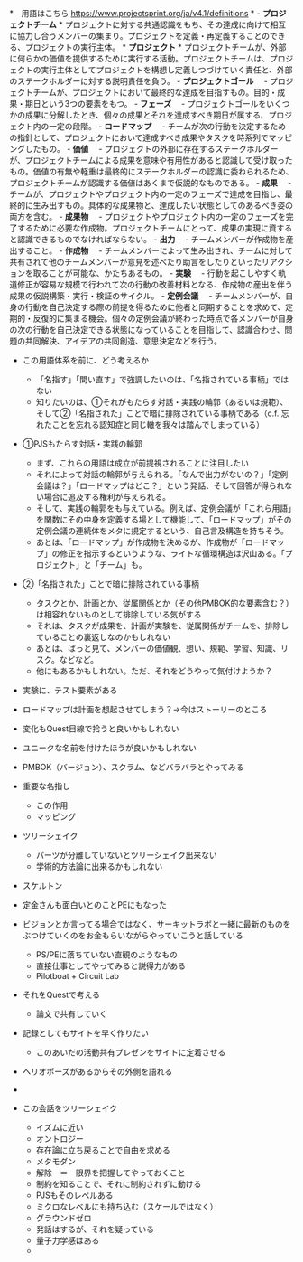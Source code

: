 
*　用語はこちら
https://www.projectsprint.org/ja/v4.1/definitions
	* - **プロジェクトチーム** 
		* プロジェクトに対する共通認識をもち、その達成に向けて相互に協力し合うメンバーの集まり。プロジェクトを定義・再定義することのできる、プロジェクトの実行主体。
	*   **プロジェクト**
		* プロジェクトチームが、外部に何らかの価値を提供するために実行する活動。プロジェクトチームは、プロジェクトの実行主体としてプロジェクトを構想し定義しつづけていく責任と、外部のステークホルダーに対する説明責任を負う。
	- **プロジェクトゴール**　
		- プロジェクトチームが、プロジェクトにおいて最終的な達成を目指すもの。目的・成果・期日という3つの要素をもつ。
	- **フェーズ**　
		- プロジェクトゴールをいくつかの成果に分解したとき、個々の成果とそれを達成すべき期日が属する、プロジェクト内の一定の段階。
	- **ロードマップ**　
		- チームが次の行動を決定するための指針として、プロジェクトにおいて達成すべき成果やタスクを時系列でマッピングしたもの。
	- **価値**　
		- プロジェクトの外部に存在するステークホルダーが、プロジェクトチームによる成果を意味や有用性があると認識して受け取ったもの。価値の有無や軽重は最終的にステークホルダーの認識に委ねられるため、プロジェクトチームが認識する価値はあくまで仮説的なものである。
	- **成果**　
		- チームが、プロジェクトやプロジェクト内の一定のフェーズで達成を目指し、最終的に生み出すもの。具体的な成果物と、達成したい状態としてのあるべき姿の両方を含む。
	- **成果物**　
		- プロジェクトやプロジェクト内の一定のフェーズを完了するために必要な作成物。プロジェクトチームにとって、成果の実現に資すると認識できるものでなければならない。
	- **出力**　
		- チームメンバーが作成物を産出すること。
	- **作成物**　
		- チームメンバーによって生み出され、チームに対して共有されて他のチームメンバーが意見を述べたり助言をしたりといったリアクションを取ることが可能な、かたちあるもの。
	- **実験**　
		- 行動を起こしやすく軌道修正が容易な規模で行われて次の行動の改善材料となる、作成物の産出を伴う成果の仮説構築・実行・検証のサイクル。
	- **定例会議**　
		- チームメンバーが、自身の行動を自己決定する際の前提を得るために他者と同期することを求めて、定期的・反復的に集まる機会。個々の定例会議が終わった時点で各メンバーが自身の次の行動を自己決定できる状態になっていることを目指して、認識合わせ、問題の共同解決、アイデアの共同創造、意思決定などを行う。

* この用語体系を前に、どう考えるか
	* 「名指す」「問い直す」で強調したいのは、「名指されている事柄」ではない
	* 知りたいのは、①それがもたらす対話・実践の輪郭（あるいは規範）、そして②「名指された」ことで暗に排除されている事柄である（c.f. 忘れたことを忘れる認知症と同じ轍を我々は踏んでしまっている）
* ①PJSもたらす対話・実践の輪郭
	* まず、これらの用語は成立が前提視されることに注目したい
	* それによって対話の輪郭が与えられる。「なんで出力がないの？」「定例会議は？」「ロードマップはどこ？」という発話、そして回答が得られない場合に追及する権利が与えられる。
	* そして、実践の輪郭をも与えている。例えば、定例会議が「これら用語」を関数にその中身を定義する場として機能して、「ロードマップ」がその定例会議の連続体をメタに規定するという、自己言及構造を持ちそう。
	* あとは、「ロードマップ」が作成物を決めるが、作成物が「ロードマップ」の修正を指示するというような、ライトな循環構造は沢山ある。「プロジェクト」と「チーム」も。
* ②「名指された」ことで暗に排除されている事柄
	* タスクとか、計画とか、従属関係とか（その他PMBOK的な要素含む？）は相容れないものとして排除している気がする
	* それは、タスクが成果を、計画が実験を、従属関係がチームを、排除していることの裏返しなのかもしれない
	* あとは、ぱっと見て、メンバーの価値観、想い、規範、学習、知識、リスク。などなど。
	* 他にもあるかもしれない。ただ、それをどうやって気付けようか？

* 実験に、テスト要素がある
* ロードマップは計画を想起させてしまう？→今はストーリーのところ
* 変化もQuest目線で拾うと良いかもしれない
* ユニークな名前を付けたほうが良いかもしれない
* PMBOK（バージョン）、スクラム、などバラバラとやってみる
* 重要な名指し
	* この作用
	* マッピング
* ツリーシェイク
	* パーツが分離していないとツリーシェイク出来ない
	* 学術的方法論に出来るかもしれない
* スケルトン
* 定金さんも面白いとのことPEにもなった
* ビジョンとか言ってる場合ではなく、サーキットラボと一緒に最新のものをぶつけていくのをお金もらいながらやっていこうと話している
	* PS/PEに落ちていない直観のようなもの
	* 直接仕事としてやってみると説得力がある
	* Pilotboat + Circuit Lab
* それをQuestで考える
	* 論文で共有していく
* 記録としてもサイトを早く作りたい
	* このあいだの活動共有プレゼンをサイトに定着させる
* ヘリオポーズがあるからその外側を語れる
* 
* この会話をツリーシェイク
	* イズムに近い
	* オントロジー
	* 存在論に立ち戻ることで自由を求める
	* メタモダン
	* 解除　＝　限界を把握してやっておくこと
	* 制約を知ることで、それに制約されずに動ける
	* PJSもそのレベルある
	* ミクロなレベルにも持ち込む（スケールではなく）
	* グラウンドゼロ
	* 発話はするが、それを疑っている
	* 量子力学感はある
	* 